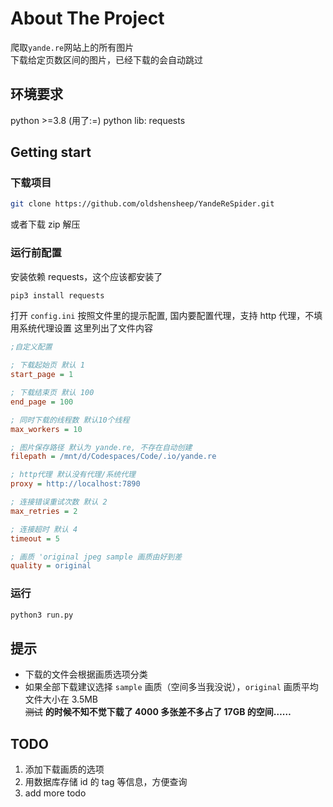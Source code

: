 # About The Project

爬取`yande.re`网站上的所有图片  
下载给定页数区间的图片，已经下载的会自动跳过

## 环境要求

python >=3.8 (用了:=)
python lib: requests

## Getting start

### 下载项目

```sh
git clone https://github.com/oldshensheep/YandeReSpider.git
```

或者下载 zip 解压

### 运行前配置

安装依赖 requests，这个应该都安装了

```sh
pip3 install requests
```

打开 `config.ini` 按照文件里的提示配置, 国内要配置代理，支持 http 代理，不填用系统代理设置
这里列出了文件内容

```ini
;自定义配置

; 下载起始页 默认 1
start_page = 1

; 下载结束页 默认 100
end_page = 100

; 同时下载的线程数 默认10个线程
max_workers = 10

; 图片保存路径 默认为 yande.re, 不存在自动创建
filepath = /mnt/d/Codespaces/Code/.io/yande.re

; http代理 默认没有代理/系统代理
proxy = http://localhost:7890

; 连接错误重试次数 默认 2
max_retries = 2

; 连接超时 默认 4
timeout = 5

; 画质 'original jpeg sample 画质由好到差
quality = original
```

### 运行

```sh
python3 run.py
```

## 提示

- 下载的文件会根据画质选项分类
- 如果全部下载建议选择 `sample` 画质（空间多当我没说），`original` 画质平均文件大小在 3.5MB  
  ~~测试~~ **的时候不知不觉下载了 4000 多张差不多占了 17GB 的空间……**

## TODO

1. 添加下载画质的选项
2. 用数据库存储 id 的 tag 等信息，方便查询
3. add more todo
